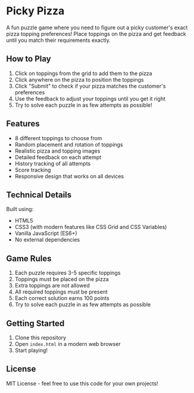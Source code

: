 # Picky Pizza

A fun puzzle game where you need to figure out a picky customer's exact pizza topping preferences! Place toppings on the pizza and get feedback until you match their requirements exactly.

## How to Play

1. Click on toppings from the grid to add them to the pizza
2. Click anywhere on the pizza to position the toppings
3. Click "Submit" to check if your pizza matches the customer's preferences
4. Use the feedback to adjust your toppings until you get it right
5. Try to solve each puzzle in as few attempts as possible!

## Features

- 8 different toppings to choose from
- Random placement and rotation of toppings
- Realistic pizza and topping images
- Detailed feedback on each attempt
- History tracking of all attempts
- Score tracking
- Responsive design that works on all devices

## Technical Details

Built using:
- HTML5
- CSS3 (with modern features like CSS Grid and CSS Variables)
- Vanilla JavaScript (ES6+)
- No external dependencies

## Game Rules

1. Each puzzle requires 3-5 specific toppings
2. Toppings must be placed on the pizza
3. Extra toppings are not allowed
4. All required toppings must be present
5. Each correct solution earns 100 points
6. Try to solve each puzzle in as few attempts as possible

## Getting Started

1. Clone this repository
2. Open `index.html` in a modern web browser
3. Start playing!

## License

MIT License - feel free to use this code for your own projects! 